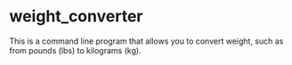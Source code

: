 # weight_converter
This is a command line program that allows you to convert weight, such as from pounds (lbs) to kilograms (kg).
